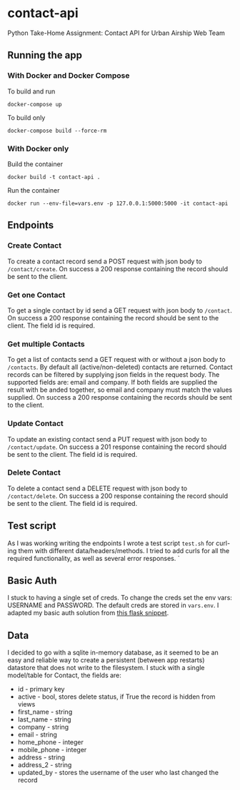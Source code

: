 # contact-api
Python Take-Home Assignment: Contact API for Urban Airship Web Team

## Running the app

### With Docker and Docker Compose
To build and run

```docker-compose up```

To build only

```docker-compose build --force-rm```

### With Docker only
Build the container

```docker build -t contact-api .```

Run the container

```docker run --env-file=vars.env -p 127.0.0.1:5000:5000 -it contact-api```

## Endpoints

### Create Contact
To create a contact record send a POST request with json body to `/contact/create`.
On success a 200 response containing the record should be sent to the client.

### Get one Contact
To get a single contact by id send a GET request with json body to `/contact`.
On success a 200 response containing the record should be sent to the client.
The field id is required.

### Get multiple Contacts
To get a list of contacts send a GET request with or without a json body to `/contacts`.
By default all (active/non-deleted) contacts are returned.
Contact records can be filtered by supplying json fields in the request body.
The supported fields are: email and company. If both fields are supplied the
result with be anded together, so email and company must match the values supplied.
On success a 200 response containing the records should be sent to the client.

### Update Contact
To update an existing contact send a PUT request with json body to `/contact/update`.
On success a 201 response containing the record should be sent to the client.
The field id is required.

### Delete Contact
To delete a contact send a DELETE request with json body to `/contact/delete`.
On success a 200 response containing the record should be sent to the client.
The field id is required.

## Test script

As I was working writing the endpoints I wrote a test script `test.sh` for
curl-ing them with different data/headers/methods. I tried to add curls for all
the required functionality, as well as several error responses. `

## Basic Auth

I stuck to having a single set of creds. To change the creds set the env vars:
USERNAME and PASSWORD. The default creds are stored in `vars.env`. I adapted my
basic auth solution from [this flask snippet](http://flask.pocoo.org/snippets/8/).

## Data

I decided to go with a sqlite in-memory database, as it seemed to be an easy
and reliable way to create a persistent (between app restarts) datastore that does
not write to the filesystem. I stuck with a single model/table for Contact, the
fields are:

  * id -  primary key
  * active - bool, stores delete status, if True the record is hidden from views
  * first_name - string
  * last_name - string
  * company - string
  * email - string
  * home_phone - integer
  * mobile_phone - integer
  * address - string
  * address_2 - string
  * updated_by - stores the username of the user who last changed the record
